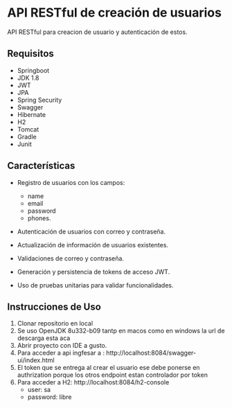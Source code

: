 # API RESTful de creación de usuarios

API RESTful para creacion de usuario y autenticación de estos.

## Requisitos
  - Springboot 
  - JDK 1.8
  - JWT
  - JPA
  - Spring Security
  - Swagger
  - Hibernate
  - H2
  - Tomcat
  - Gradle
  - Junit

## Características

- Registro de usuarios con los campos:
  - name
  - email
  - password
  - phones.
    
- Autenticación de usuarios con correo y contraseña.
- Actualización de información de usuarios existentes.
- Validaciones de correo y contraseña.
- Generación y persistencia de tokens de acceso JWT.
- Uso de pruebas unitarias para validar funcionalidades.


## Instrucciones de Uso

1. Clonar repositorio en local
2. Se uso OpenJDK 8u332-b09 tantp en macos como en windows la url de descarga esta aca
3. Abrir proyecto con IDE a gusto.
4. Para acceder a api ingfesar a : http://localhost:8084/swagger-ui/index.html
5. El token que se entrega al crear el usuario ese debe ponerse en authrization porque los otros endpoint estan controlador por token 
6. Para acceder a H2: http://localhost:8084/h2-console
   - user: sa
   - password: libre

